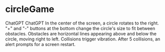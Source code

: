 # circleGame
 ChatGPT ChatGPT In the center of the screen, a circle rotates to the right. "+" and "-" buttons at the bottom change the circle's size to fit between obstacles. Obstacles are horizontal lines appearing above and below the circle, moving right to left. Collisions trigger vibration. After 5 collisions, an alert prompts for a screen restart.
